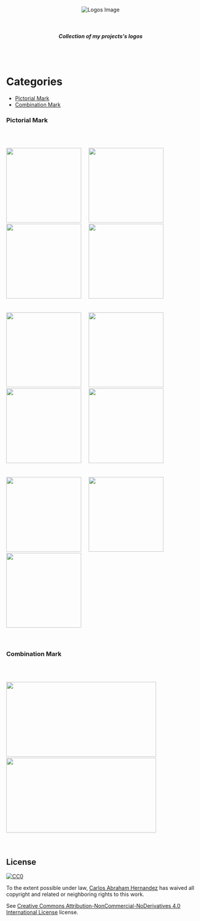 <div align="center">
  <br>
  <br>
  <br>
  <br>
  <img src="https://cdn.abranhe.com/projects/logos/logos.png" alt= "Logos Image">
  <br>
  <br>
  <br>
  <h5>Collection of my projects's logos</h5>
  <br>
  <br>
</div>
 
#  Categories 

- [Pictorial Mark](#pictorial-mark)
- [Combination Mark](#combination-mark)

### Pictorial Mark

<br>
<br>

[<img src="https://cdn.abranhe.com/projects/topdf/topdf.svg" width="200px" height="200px">][topdf]&nbsp;&nbsp;&nbsp;&nbsp;
[<img src="https://cdn.abranhe.com/projects/lupe/logo.svg" width="200px" height="200px">][lupe]&nbsp;&nbsp;&nbsp;&nbsp;
[<img src="https://cdn.abranhe.com/projects/s-to-o/logo.svg" width="200px" height="200px">][s-to-o]&nbsp;&nbsp;&nbsp;&nbsp;
[<img src="https://cdn.abranhe.com/projects/init-editorconfig/logo.png" width="200px" height="200px">][init-editorconfig]&nbsp;&nbsp;&nbsp;&nbsp;
<br><br><br>
[<img src="https://cdn.abranhe.com/projects/consecutively-unique/logo.svg" width="200px" height="200px">][consecutively-unique]&nbsp;&nbsp;&nbsp;&nbsp;
[<img src="https://cdn.abranhe.com/projects/arg/logo.svg" width="200px" height="200px">][arg]&nbsp;&nbsp;&nbsp;&nbsp;
[<img src="https://cdn.abranhe.com/projects/gong/gong.svg" width="200px" height="200px">][gong]&nbsp;&nbsp;&nbsp;&nbsp;
[<img src="https://cdn.abranhe.com/projects/github-npm/logo.svg" width="200px" height="200px">][github-npm]&nbsp;&nbsp;&nbsp;&nbsp;
<br><br><br>
[<img src="https://cdn.abranhe.com/projects/bigdecimal/logo.svg" width="200px" height="200px">][bigdecimal]&nbsp;&nbsp;&nbsp;&nbsp;
[<img src="https://cdn.abranhe.com/projects/algorithms/logo.svg" width="200px" height="200px">][algorithms]&nbsp;&nbsp;&nbsp;&nbsp;
[<img src="https://cdn.abranhe.com/projects/tryhtml/logo.svg" width="200px" height="200px">][algorithms]&nbsp;&nbsp;&nbsp;&nbsp;
<br><br><br>


### Combination Mark

<br>
<br>

[<img src="https://cdn.abranhe.com/projects/openup/logo.png" width="400px" height="200px">][openup]&nbsp;&nbsp;&nbsp;&nbsp;
[<img src="https://cdn.abranhe.com/projects/username/logo.svg" width="400px" height="200px">][username]&nbsp;&nbsp;&nbsp;&nbsp;
<br><br><br>

<!-- Apps links -->
[topdf]: https://github.com/abranhe/topdf
[username]: https://github.com/abranhe/username
[gong]: https://github.com/abranhe/gong
[openup]: https://github.com/abranhe/openup
[lupe]: https://github.com/abranhe/lupe
[init-editorconfig]: https://github.com/abranhe/init-editorconfig
[consecutively-unique]: https://github.com/abranhe/consecutively-unique
[arg]: https://github.com/abranhe/arg
[bigdecimal]: https://github.com/abranhe/bigdecimal
[s-to-o]: https://github.com/abranhe/s-to-o
[github-npm]: https://github.com/abranhe/github-npm
[algorithms]: https://github.com/abranhe/algorithms
[tryhtml]: https://tryht.ml/instagram

## License

[![CC0](https://i.creativecommons.org/l/by-nc-nd/4.0/88x31.png)](http://creativecommons.org/licenses/by-nc-nd/4.0/)

To the extent possible under law, [Carlos Abraham Hernandez](https://abranhe.com) has waived all copyright and related or neighboring rights to this work.

See [Creative Commons Attribution-NonCommercial-NoDerivatives 4.0 International License](https://github.com/abranhe/logos/blob/master/license) license.
